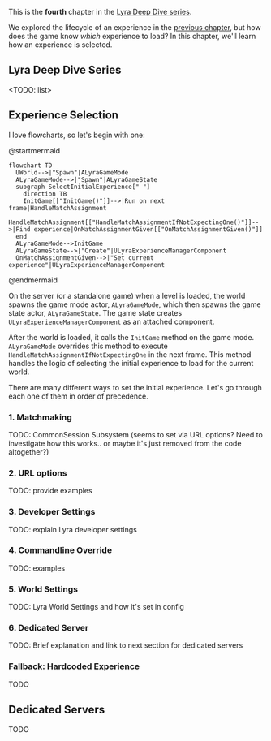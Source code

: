 This is the **fourth** chapter in the [Lyra Deep Dive series](https://unrealist.org/lyra-part-1/).

We explored the lifecycle of an experience in the [previous chapter](https://unrealist.org/lyra-part-3/), but how does the game know *which* experience to load? In this chapter, we'll learn how an experience is selected.

## Lyra Deep Dive Series
<TODO: list>

## Experience Selection
I love flowcharts, so let's begin with one:

@startmermaid
```mermaid
flowchart TD
  UWorld-->|"Spawn"|ALyraGameMode
  ALyraGameMode-->|"Spawn"|ALyraGameState
  subgraph SelectInitialExperience[" "]
    direction TB
    InitGame[["InitGame()"]]-->|Run on next frame|HandleMatchAssignment
    HandleMatchAssignment[["HandleMatchAssignmentIfNotExpectingOne()"]]-->|Find experience|OnMatchAssignmentGiven[["OnMatchAssignmentGiven()"]]
  end
  ALyraGameMode-->InitGame
  ALyraGameState-->|"Create"|ULyraExperienceManagerComponent
  OnMatchAssignmentGiven-->|"Set current experience"|ULyraExperienceManagerComponent
```
@endmermaid

On the server (or a standalone game) when a level is loaded, the world spawns the game mode actor, `ALyraGameMode`, which then spawns the game state actor, `ALyraGameState`. The game state creates `ULyraExperienceManagerComponent` as an attached component.

After the world is loaded, it calls the `InitGame` method on the game mode. `ALyraGameMode` overrides this method to execute `HandleMatchAssignmentIfNotExpectingOne` in the next frame. This method handles the logic of selecting the initial experience to load for the current world.

There are many different ways to set the initial experience. Let's go through each one of them in order of precedence.

### 1. Matchmaking
TODO: CommonSession Subsystem (seems to set via URL options? Need to investigate how this works.. or maybe it's just removed from the code altogether?)

### 2. URL options
TODO: provide examples

### 3. Developer Settings
TODO: explain Lyra developer settings

### 4. Commandline Override
TODO: examples

### 5. World Settings
TODO: Lyra World Settings and how it's set in config

### 6. Dedicated Server
TODO: Brief explanation and link to next section for dedicated servers

### Fallback: Hardcoded Experience
TODO

## Dedicated Servers
TODO
